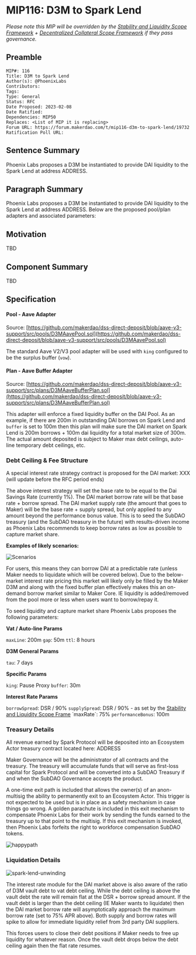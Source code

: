 # MIP116: D3M to Spark Lend

*Please note this MIP will be overridden by the [Stability and Liquidity Scope Framework](https://forum.makerdao.com/t/mip103-the-stability-and-liquidity-scope-framework/19675) + [Decentralized Collateral Scope Framework](https://forum.makerdao.com/t/mip104-the-decentralized-collateral-scope-framework/19685) if they pass governance.*

## Preamble

```
MIP#: 116
Title: D3M to Spark Lend
Author(s): @PhoenixLabs
Contributors:
Tags:
Type: General
Status: RFC
Date Proposed: 2023-02-08
Date Ratified:
Dependencies: MIP50
Replaces: <List of MIP it is replacing>
Forum URL: https://forum.makerdao.com/t/mip116-d3m-to-spark-lend/19732
Ratification Poll URL:
```

## Sentence Summary

Phoenix Labs proposes a D3M be instantiated to provide DAI liquidity to the Spark Lend at address ADDRESS.

## Paragraph Summary

Phoenix Labs proposes a D3M be instantiated to provide DAI liquidity to the Spark Lend at address ADDRESS. Below are the proposed pool/plan adapters and associated parameters:

## Motivation

TBD

## Component Summary

TBD

## Specification

#### Pool - Aave Adapter

Source: [https://github.com/makerdao/dss-direct-deposit/blob/aave-v3-support/src/pools/D3MAavePool.sol](https://github.com/makerdao/dss-direct-deposit/blob/aave-v3-support/src/pools/D3MAavePool.sol)

The standard Aave V2/V3 pool adapter will be used with `king` configured to be the surplus buffer (`vow`).

#### Plan - Aave Buffer Adapter

Source: [https://github.com/makerdao/dss-direct-deposit/blob/aave-v3-support/src/plans/D3MAaveBufferPlan.sol](https://github.com/makerdao/dss-direct-deposit/blob/aave-v3-support/src/plans/D3MAaveBufferPlan.sol)

This adapter will enforce a fixed liquidity buffer on the DAI Pool. As an example, if there are 200m in outstanding DAI borrows on Spark Lend and `buffer` is set to 100m then this plan will make sure the DAI market on Spark Lend is 200m borrows + 100m dai liquidity for a total market size of 300m. The actual amount deposited is subject to Maker max debt ceilings, auto-line temporary debt ceilings, etc.

### Debt Ceiling & Fee Structure

A special interest rate strategy contract is proposed for the DAI market: XXX (will update before the RFC period ends)

The above interest strategy will set the base rate to be equal to the Dai Savings Rate (currently 1%). The DAI market borrow rate will be that base rate + borrow spread. The DAI market supply rate (the amount that goes to Maker) will be the base rate + supply spread, but only applied to any amount beyond the performance bonus value. This is to seed the SubDAO treasury (and the SubDAO treasury in the future) with results-driven income as Phoenix Labs recommends to keep borrow rates as low as possible to capture market share.

**Examples of likely scenarios:**

![Scenarios](https://github.com/makerdao/mips/blob/master/MIP116/scenarios.png)

For users, this means they can borrow DAI at a predictable rate (unless Maker needs to liquidate which will be covered below). Due to the below-market interest rate pricing this market will likely only be filled by the Maker D3M and along with the fixed buffer plan effectively makes this an on-demand borrow market similar to Maker Core. IE liquidity is added/removed from the pool more or less when users want to borrow/repay it.

To seed liquidity and capture market share Phoenix Labs proposes the following parameters:

**Vat / Auto-line Params**

`maxLine`: 200m
`gap`: 50m
`ttl`: 8 hours

**D3M General Params**

`tau`: 7 days

**Specific Params**

`king`: Pause Proxy
`buffer`: 30m

**Interest Rate Params**

`borrowSpread`: DSR / 90%
`supplySpread`: DSR / 90% - as set by the [Stability and Liquidity Scope Frame]([https://forum.makerdao.com/t/mip103-the-stability-and-liquidity-scope-framework/19675](https://forum.makerdao.com/t/mip103-the-stability-and-liquidity-scope-framework/19675))
`maxRate`: 75%
`performanceBonus`: 100m

### Treasury Details

All revenue earned by Spark Protocol will be deposited into an Ecosystem Actor treasury contract located here: ADDRESS

Maker Governance will be the administrator of all contracts and the treasury. The treasury will accumulate funds that will serve as first-loss capital for Spark Protocol and will be converted into a SubDAO Treasury if and when the SubDAO Governance accepts the product.

A one-time exit path is included that allows the owner(s) of an anon-multisig the ability to permanently exit to an Ecosystem Actor. This trigger is not expected to be used but is in place as a safety mechanism in case things go wrong. A golden parachute is included in this exit mechanism to compensate Phoenix Labs for their work by sending the funds earned to the treasury up to that point to the multisig. If this exit mechanism is invoked, then Phoenix Labs forfeits the right to workforce compensation SubDAO tokens.

![happypath](https://github.com/makerdao/mips/blob/master/MIP116/happypath.jpeg)

### Liquidation Details

![spark-lend-unwinding](https://github.com/makerdao/mips/blob/master/MIP116/sparklendunwinding.jpeg)

The interest rate module for the DAI market above is also aware of the ratio of D3M vault debt to vat debt ceiling. While the debt ceiling is above the vault debt the rate will remain flat at the DSR + borrow spread amount. If the vault debt is larger than the debt ceiling (IE Maker wants to liquidate) then the DAI market borrow rate will asymptotically approach the maximum borrow rate (set to 75% APR above). Both supply and borrow rates will spike to allow for immediate liquidity relief from 3rd party DAI suppliers.

This forces users to close their debt positions if Maker needs to free up liquidity for whatever reason. Once the vault debt drops below the debt ceiling again then the flat rate resumes.
